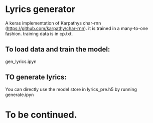 # Lyrics generator

A keras implementation of Karpathys char-rnn (https://github.com/karpathy/char-rnn). it is trained in a many-to-one fashion.
training data is in cp.txt.

## To load data and train the model:
gen_lyrics.ipyn

## TO generate lyrics:
You can directly use the model store in lyrics_pre.h5 by running generate.ipyn

# To be continued.
